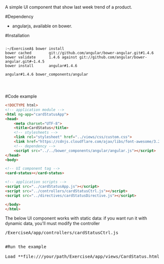 A simple UI component that show last week trend of a product.

#Dependency

* angularjs, available on bower.

#Installation

<pre>
<code>
:~/ExerciseA$ bower install
bower cached        git://github.com/angular/bower-angular.git#1.4.6
bower validate      1.4.6 against git://github.com/angular/bower-angular.git#~1.4.5
bower install       angular#1.4.6

angular#1.4.6 bower_components/angular
</pre>
</code>

#Code example

```html
<!DOCTYPE html>
<!-- application module -->
<html ng-app="cardStatusApp">
<head>
	<meta charset="UTF-8">
	<title>CardStatus</title>
	<!-- stylesheets -->
	<link rel="stylesheet" href="../views/css/custom.css">
	<link href="https://cdnjs.cloudflare.com/ajax/libs/font-awesome/3.2.1/css/font-awesome.min.css" media="all" rel="stylesheet" type="text/css">
	<!-- dependency -->
	<script src="../../bower_components/angular/angular.js"></script>
</head>
<body>

<!-- UI component tag -->
<card-status></card-status>

<!-- application scripts -->
<script src="../cardStatusApp.js"></script>
<script src="../controllers/cardStatusCtrl.js"></script>
<script src="../directives/cardStatusDirective.js"></script>

</body>
</html>
```

The below UI component works with static data: if you want run it with dynamic data, you'll must modify the controller

<pre>
/ExerciseA/app/controllers/cardStatusCtrl.js
<pre>

#Run the example

Load **file:///your/path/ExerciseA/app/views/CardStatus.html** on browser.